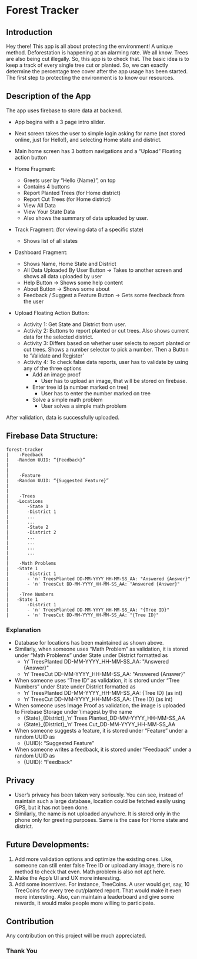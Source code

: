 # Forest Tracker
## Introduction
Hey there! This app is all about protecting the environment! A unique method. Deforestation is happening at an alarming rate. We all know. Trees are also being cut illegally. 
So, this app is to check that.
The basic idea is to keep a track of every single tree cut or planted. So, we can exactly determine the percentage tree cover after the app usage has been started.
The first step to protecting the environment is to know our resources. 

## Description of the App
The app uses firebase to store data at backend.

-	App begins with a 3 page intro slider.
-	Next screen takes the user to simple login asking for name (not stored online, just for Hello!), and selecting Home state and district.
-	Main home screen has 3 bottom navigations and a “Upload” Floating action button
-	Home Fragment:
    - Greets user by “Hello {Name}”, on top
    - Contains 4 buttons
    -	Report Planted Trees (for Home district)
    -	Report Cut Trees (for Home district)
    -	View All Data
    -	View Your State Data
    -	Also shows the summary of data uploaded by user.
-	Track Fragment: (for viewing data of a specific state)
    -	Shows list of all states 
-	Dashboard Fragment:
    -	Shows Name, Home State and District
    -	All Data Uploaded By User Button -> Takes to another screen and shows all data uploaded by user
    -	Help Button -> Shows some help content
    -	About Button -> Shows some about
    -	Feedback / Suggest a Feature Button -> Gets some feedback from the user

-	Upload Floating Action Button:
    - Activity 1: Get State and District from user.
    - Activity 2: Buttons to report planted or cut trees. Also shows current data for the selected district. 
    - Activity 3: Differs based on whether user selects to report planted or cut trees. Shows a number selector to pick a number. Then a Button to ‘Validate and Register’
    - Activity 4: To check false data reports, user has to validate by using any of the three options
      -	Add an image proof
          -	User has to upload an image, that will be stored on firebase. 
      -	Enter tree id (a number marked on tree)
          -	User has to enter the number marked on tree
      -	Solve a simple math problem
          -	User solves a simple math problem
      
After validation, data is successfully uploaded.

## Firebase Data Structure:
~~~
forest-tracker
|    -Feedback
|	-Random UUID: “{Feedback}”
|
|
|    -Feature
|	-Random UUID: “{Suggested Feature}”
|
|
|    -Trees
|	-Locations
|	    -State 1
|		-District 1
|		...	
|		...
|	    -State 2
|		-District 2
|		...
|		...
|	    ...
|	    ...
|
|    -Math Problems
|	-State 1
|	    -District 1
|		- 'n' TreesPlanted DD-MM-YYYY_HH-MM-SS_AA: "Answered {Answer}"
|		- 'n' TreesCut DD-MM-YYYY_HH-MM-SS_AA: "Answered {Answer}"
|
|    -Tree Numbers
|	-State 1
|	    -District 1
|		- 'n' TreesPlanted DD-MM-YYYY_HH-MM-SS_AA: "{Tree ID}"
|		- 'n' TreesCut DD-MM-YYYY_HH-MM-SS_AA: "{Tree ID}"
~~~     

### Explanation
- Database for locations has been maintained as shown above.
- Similarly, when someone uses “Math Problem” as validation, it is stored under “Math Problems” under State under District formatted as
    -	‘n’ TreesPlanted DD-MM-YYYY_HH-MM-SS_AA: "Answered {Answer}"
    -	‘n’ TreesCut DD-MM-YYYY_HH-MM-SS_AA: "Answered {Answer}"
-	When someone uses “Tree ID” as validation, it is stored under “Tree Numbers” under State under District formatted as
    -	‘n’ TreesPlanted DD-MM-YYYY_HH-MM-SS_AA: {Tree ID} (as int)
    -	‘n’ TreesCut DD-MM-YYYY_HH-MM-SS_AA: {Tree ID} (as int)
-	When someone uses Image Proof as validation, the image is uploaded to Firebase Storage under  \images\ by the name
    -	{State}\_{District}_’n’ Trees Planted_DD-MM-YYYY_HH-MM-SS_AA
    -	{State}\_{District}_’n’ Trees Cut_DD-MM-YYYY_HH-MM-SS_AA
-	When someone suggests a feature, it is stored under “Feature” under a random UUID as 
    -	{UUID}: “Suggested Feature”
-	When someone writes a feedback, it is stored under “Feedback” under a random UUID as 
    -	{UUID}: “Feedback”

## Privacy
- User’s privacy has been taken very seriously. You can see, instead of maintain such a large database, location could be fetched easily using GPS, but it has not been done. 
- Similarly, the name is not uploaded anywhere. It is stored only in the phone only for greeting purposes. Same is the case for Home state and district.

## Future Developments:
1.	Add more validation options and optimize the existing ones. Like, someone can still enter false Tree ID or upload any image, there is no method to check that even. Math problem is also not apt here.
2.	Make the App’s UI and UX more interesting.
3.	Add some incentives. For instance, TreeCoins. A user would get, say, 10 TreeCoins for every tree cut/planted report. That would make it even more interesting. 
Also, can maintain a leaderboard and give some rewards, it would make people more willing to participate.

## Contribution
Any contribution on this project will be much appreciated.

### Thank You
